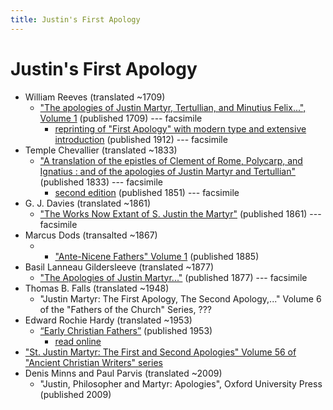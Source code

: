 ```yaml
---
title: Justin's First Apology
---
```


# Justin's First Apology

* William Reeves (translated ~1709)
  * ["The apologies of Justin Martyr, Tertullian, and Minutius Felix...", Volume 1](https://archive.org/details/apologiesofjusti01reev) (published 1709) --- facsimile
    * [reprinting of "First Apology" with modern type and extensive introduction](https://archive.org/details/firstapologyofju00justuoft) (published 1912) --- facsimile
* Temple Chevallier (translated ~1833)
  * ["A translation of the epistles of Clement of Rome, Polycarp, and Ignatius : and of the apologies of Justin Martyr and Tertullian"](https://archive.org/details/ATranslationOfTheEpistlesOfClement) (published 1833) --- facsimile
    * [second edition](https://archive.org/details/translationofepi00chev) (published 1851) --- facsimile
* G. J. Davies (translated ~1861)
  * ["The Works Now Extant of S. Justin the Martyr"](https://archive.org/details/worksnowextantof40just) (published 1861) --- facsimile
* Marcus Dods (transalted ~1867)
  * * ["Ante-Nicene Fathers" Volume 1](anf.html) (published 1885)
* Basil Lanneau Gildersleeve (translated ~1877)
  * ["The Apologies of Justin Martyr..."](https://archive.org/details/apologiesofjusti00just) (published 1877) --- facsimile
* Thomas B. Falls (translated ~1948)
  * "Justin Martyr: The First Apology, The Second Apology,..." Volume 6 of the "Fathers of the Church" Series, ???
* Edward Rochie Hardy (translated ~1953)
  * [“Early Christian Fathers”](ecf.html) (published 1953)
    * [read online](http://www.ccel.org/ccel/richardson/fathers.vi.i.html)
* ["St. Justin Martyr: The First and Second Apologies" Volume 56 of "Ancient Christian Writers" series](https://archive.org/details/firstsecondapolo00just_0)
* Denis Minns and Paul Parvis (translated ~2009)
  * "Justin, Philosopher and Martyr: Apologies", Oxford University Press (published 2009)
